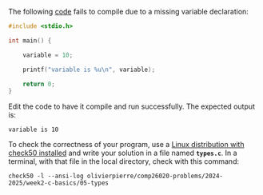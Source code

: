 The following [code](./comp26020-problems/week2-c-basics/05-types/types.c) fails to compile due to a missing variable declaration:

```c
#include <stdio.h>

int main() {

    variable = 10;

    printf("variable is %u\n", variable);

    return 0;
}
```

Edit the code to have it compile and run successfully. The expected output is:
```
variable is 10
```

To check the correctness of your program, use a [Linux distribution with check50 installed](https://github.com/olivierpierre/comp26020-devcontainer) and write your solution in a file named **`types.c`**.
In a terminal, with that file in the local directory, check with this command:

```shell
check50 -l --ansi-log olivierpierre/comp26020-problems/2024-2025/week2-c-basics/05-types
```